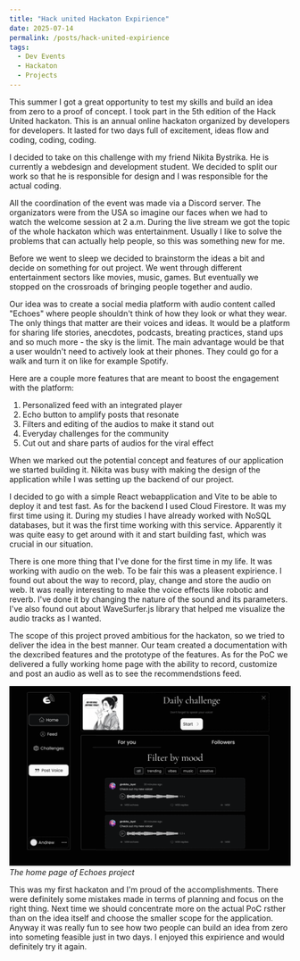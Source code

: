 ```yaml
---
title: "Hack united Hackaton Expirience"
date: 2025-07-14
permalink: /posts/hack-united-expirience
tags:
  - Dev Events
  - Hackaton
  - Projects
---
```


This summer I got a great opportunity to test my skills and build an idea from zero to a proof of concept. I took part in the 5th edition of the  Hack United hackaton. This is an annual online hackaton organized by developers for developers. It lasted for two days full of excitement, ideas flow and coding, coding, coding.

I decided to take on this challenge with my friend Nikita Bystrika. He is currently a webdesign and development student. We decided to split our work so that he is responsible for design and I was responsible for the actual coding. 

All the coordination of the event was made via a Discord server. The organizators were from the USA so imagine our faces when we had to watch the welcome session at 2 a.m. During the live stream we got the topic of the whole hackaton which was entertainment.  Usually I like to solve the problems that can actually help people, so this was something new for me. 

Before we went to sleep we decided to brainstorm the ideas a bit and decide on something for out project. We went through different entertainment sectors like movies, music, games. But eventually we stopped on the crossroads of bringing people together and audio. 

Our idea was to create a social media platform with audio content called "Echoes" where people shouldn't think of how they look or what they wear. The only things that matter are their voices and ideas. It would be a platform for sharing life stories, anecdotes, podcasts, breating practices, stand ups and so much more - the sky is the limit. The main advantage would be that a user wouldn't need to actively look at their phones. They could go for a walk and turn it on like for example Spotify.

Here are a couple more features that are meant to boost the engagement with the platform:
1. Personalized feed with an integrated player
2. Echo button to amplify posts that resonate
3. Filters and editing of the audios to make it stand out
4. Everyday challenges for the community
5. Cut out and share parts of audios for the viral effect

When we marked out the potential concept and features of our application we started building it. Nikita was busy with making the design of the application while I was setting up the backend of our project. 

I decided to go with a simple React webapplication and Vite to be able to deploy it and test fast. As for the backend I used Cloud Firestore. It was my first time using it. During my studies I have already worked with NoSQL databases, but it was the first time working with this service. Apparently it was quite easy to get around with it and start building fast, which was crucial in our situation. 

There is one more thing that I've done for the first time in my life. It was working with audio on the web. To be fair this was a pleasent expirience. I found out about the way to record, play, change and store the audio on web. It was really interesting to make the voice effects like robotic and reverb. I've done it by changing the nature of the sound and its parameters. I've also found out about WaveSurfer.js library that helped me visualize the audio tracks as I wanted. 

The scope of this project proved ambitious for the hackaton, so we tried to deliver the idea in the best manner. Our team created a documentation with the dexcribed features and the prototype of the features. As for the PoC we delivered a fully working home page with the ability to record, customize and post an audio as well as to see the recommendstions feed.

![Echoes project](/images/posts/echoes.png)
*The home page of Echoes project*

This was my first hackaton and I'm proud of the accomplishments. There were definitely some mistakes made in terms of planning and focus on the right thing. Next time we should concentrate more on the actual PoC rsther than on the idea itself and choose the smaller scope for the application. Anyway it was really fun to see how two people can build an idea from zero into someting feasible just in two days. I enjoyed this expirience and would definitely try it again.
